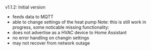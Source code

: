 v1.1.2: Initial version
- feeds data to MQTT
- able to change settings of the heat pump
Note: this is still work in progress, some noticable missing functionality:
- does not advertise as a HVAC device to Home Assistant
- no error handling on changin settings
- may not recover from network outage
